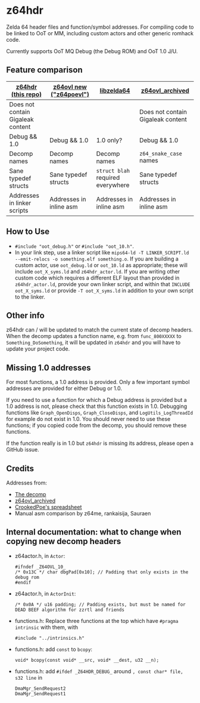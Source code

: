 # z64hdr
 
Zelda 64 header files and function/symbol addresses. For compiling code to be
linked to OoT or MM, including custom actors and other generic romhack code.

Currently supports OoT MQ Debug (the Debug ROM) and OoT 1.0 J/U.

## Feature comparison

| [z64hdr (this repo)](https://github.com/turpaan64/z64hdr) | [z64ovl new ("z64poevl")](https://github.com/CrookedPoe/z64ovl/) | [libzelda64](https://github.com/hylian-modding/libzelda64) | [z64ovl_archived](https://github.com/z64me/z64ovl_archived) |
| --- | --- | --- | --- |
| Does not contain Gigaleak content | | | Does not contain Gigaleak content |
| Debug && 1.0 | Debug && 1.0 | 1.0 only? | Debug && 1.0 |
| Decomp names | Decomp names | Decomp names | `z64_snake_case` names |
| Sane typedef structs | Sane typedef structs | `struct blah` required everywhere | Sane typedef structs |
| Addresses in linker scripts | Addresses in inline asm | Addresses in inline asm | Addresses in inline asm |

## How to Use

- `#include "oot_debug.h"` or `#include "oot_10.h"`.
- In your link step, use a linker script like `mips64-ld -T LINKER_SCRIPT.ld --emit-relocs -o something.elf something.o`. If you are building a custom actor, use `oot_debug.ld` or `oot_10.ld` as appropriate; these will include `oot_X_syms.ld` and `z64hdr_actor.ld`. If you are writing other custom code which requires a different ELF layout than provided in `z64hdr_actor.ld`, provide your own linker script, and within that `INCLUDE oot_X_syms.ld` or provide `-T oot_X_syms.ld` in addition to your own script to the linker.

## Other info

z64hdr can / will be updated to match the current state of decomp headers. When
the decomp updates a function name, e.g. from `func_800XXXXX` to 
`Something_DoSomething`, it will be updated in `z64hdr` and you will have to
update your project code.

## Missing 1.0 addresses

For most functions, a 1.0 address is provided. Only a few important symbol addresses are provided for either Debug or 1.0.

If you need to use a function for which a Debug address is provided but a 1.0 address is not, please check that this function exists in 1.0. Debugging functions like `Graph_OpenDisps`, `Graph_CloseDisps`, and `LogUtils_LogThreadId` for example do not exist in 1.0. You should never need to use these functions; if you copied code from the decomp, you should remove these functions.

If the function really is in 1.0 but `z64hdr` is missing its address, please open a GitHub issue.

## Credits

Addresses from:
- [The decomp](https://github.com/zeldaret/oot)
- [z64ovl_archived](https://github.com/z64me/z64ovl_archived)
- [CrookedPoe's spreadsheet](https://docs.google.com/spreadsheets/d/1PqqbENJRmxj0iWDexm-6J3LWJ5lAWZpWQJM8_sRhMQU/edit#gid=0)
- Manual asm comparison by z64me, rankaisija, Sauraen

## Internal documentation: what to change when copying new decomp headers

- z64actor.h, in `Actor`:
    ```
    #ifndef _Z64OVL_10_
    /* 0x13C */ char dbgPad[0x10]; // Padding that only exists in the debug rom
    #endif
    ```
- z64actor.h, in `ActorInit`:
    ```
    /* 0x0A */ u16 padding; // Padding exists, but must be named for DEAD BEEF algorithm for zzrtl and friends
    ```
- functions.h: Replace three functions at the top which have `#pragma intrinsic` with them, with
    ```
    #include "../intrinsics.h"
    ```    
- functions.h: add `const` to `bcopy`:
    ```
    void* bcopy(const void* __src, void* __dest, u32 __n);
    ```
- functions.h: add `#ifdef _Z64HDR_DEBUG_` around `, const char* file, s32 line` in
    ```
    DmaMgr_SendRequest2
    DmaMgr_SendRequest1
    ```
